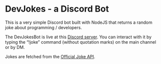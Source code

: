 # DevJokes - a Discord Bot

This is a very simple Discord bot built with NodeJS that returns a random joke about programming / developers.

The DevJokesBot is live at this [Discord server](https://discord.gg/vm2jNa2). You can interact with it by typing the “!joke” command (without quotation marks) on the main channel or by DM.

Jokes are fetched from the [Official Joke API]( https://github.com/15Dkatz/official_joke_api).
